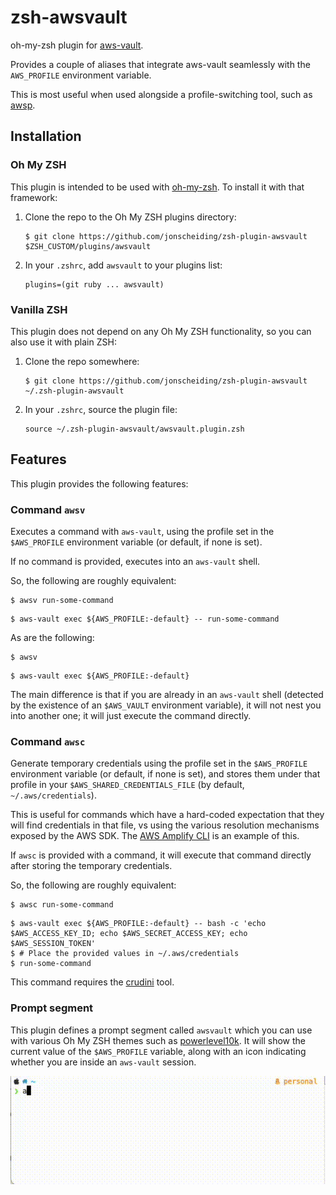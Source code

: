 # zsh-awsvault

oh-my-zsh plugin for [aws-vault](https://github.com/99designs/aws-vault).

Provides a couple of aliases that integrate aws-vault seamlessly with the `AWS_PROFILE` environment variable.

This is most useful when used alongside a profile-switching tool, such as
[awsp](https://github.com/johnnyopao/awsp).

## Installation

### Oh My ZSH

This plugin is intended to be used with [oh-my-zsh](https://ohmyz.sh/). To install it with that framework:

1. Clone the repo to the Oh My ZSH plugins directory:
   ```shell
   $ git clone https://github.com/jonscheiding/zsh-plugin-awsvault $ZSH_CUSTOM/plugins/awsvault
   ```
2. In your `.zshrc`, add `awsvault` to your plugins list:
   ```
   plugins=(git ruby ... awsvault)
   ```

### Vanilla ZSH

This plugin does not depend on any Oh My ZSH functionality, so you can also use it with plain ZSH:

1. Clone the repo somewhere:
   ```shell
   $ git clone https://github.com/jonscheiding/zsh-plugin-awsvault ~/.zsh-plugin-awsvault
   ```
2. In your `.zshrc`, source the plugin file:
   ```
   source ~/.zsh-plugin-awsvault/awsvault.plugin.zsh
   ```

## Features

This plugin provides the following features:

### Command `awsv`

Executes a command with `aws-vault`, using the profile set in the `$AWS_PROFILE` environment variable (or
default, if none is set).

If no command is provided, executes into an `aws-vault` shell.

So, the following are roughly equivalent:

```shell
$ awsv run-some-command
```

```shell
$ aws-vault exec ${AWS_PROFILE:-default} -- run-some-command
```

As are the following:

```shell
$ awsv
```

```shell
$ aws-vault exec ${AWS_PROFILE:-default}
```

The main difference is that if you are already in an `aws-vault` shell (detected by the existence of an
`$AWS_VAULT` environment variable), it will not nest you into another one; it will just execute the command
directly.

### Command `awsc`

Generate temporary credentials using the profile set in the `$AWS_PROFILE` environment variable (or default,
if none is set), and stores them under that profile in your `$AWS_SHARED_CREDENTIALS_FILE` (by default,
`~/.aws/credentials`).

This is useful for commands which have a hard-coded expectation that they will find credentials in that file,
vs using the various resolution mechanisms exposed by the AWS SDK. The
[AWS Amplify CLI](https://docs.amplify.aws/cli/) is an example of this.

If `awsc` is provided with a command, it will execute that command directly after storing the temporary
credentials.

So, the following are roughly equivalent:

```shell
$ awsc run-some-command
```

```shell
$ aws-vault exec ${AWS_PROFILE:-default} -- bash -c 'echo $AWS_ACCESS_KEY_ID; echo $AWS_SECRET_ACCESS_KEY; echo $AWS_SESSION_TOKEN'
$ # Place the provided values in ~/.aws/credentials
$ run-some-command
```

This command requires the [crudini](https://github.com/pixelb/crudini) tool.

### Prompt segment

This plugin defines a prompt segment called `awsvault` which you can use with various Oh My ZSH themes such as
[powerlevel10k](https://github.com/romkatv/powerlevel10k). It will show the current value of the
`$AWS_PROFILE` variable, along with an icon indicating whether you are inside an `aws-vault` session.

![prompt segment example](example-prompt.gif)
